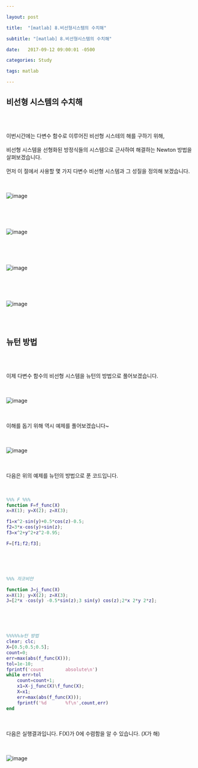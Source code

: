 ```yaml
---

layout: post

title:  "[matlab] 8.비선형시스템의 수치해"

subtitle: "[matlab] 8.비선형시스템의 수치해"

date:   2017-09-12 09:00:01 -0500

categories: Study

tags: matlab

---
```


## 비선형 시스템의 수치해

<br>
<br>

이번시간에는 다변수 함수로 이루어진 비선형 시스테의 해를 구하기 위해,
<br>
<br>
비선형 시스템을 선형화된 방정식들의 시스템으로 근사하여 해결하는 Newton 방법을 살펴보겠습니다.
<br>
<br>
먼저 이 절에서 사용할 몇 가지 다변수 비선형 시스템과 그 성질을 정의해 보겠습니다.
<br>
<br>
<br>

![image](/image/matlab_img/matlab_44.png)

<br>
<br>
<br>

![image](/image/matlab_img/matlab_45.png)

<br>
<br>
<br>

![image](/image/matlab_img/matlab_46.png)

<br>
<br>
<br>

![image](/image/matlab_img/matlab_47.png)

<br>
<br>

## 뉴턴 방법

<br>
<br>

이제 다변수 함수의 비선형 시스템을 뉴턴의 방법으로 풀어보겠습니다.
<br>
<br>
<br>

![image](/image/matlab_img/matlab_48.png)

<br>
<br>
이해를 돕기 위해 역시 예제를 풀어보겠습니다~
<br>
<br>
<br>

![image](/image/matlab_img/matlab_49.png)

<br>
<br>
다음은 위의 예제를 뉴턴의 방법으로 푼 코드입니다.
<br>
<br>
<br>

```matlab
%%% F %%%
function F=f_func(X)
x=X(1); y=X(2); z=X(3);

f1=x^2-sin(y)+0.5*cos(z)-0.5;
f2=3*x-cos(y)+sin(z);
f3=x^2+y^2+z^2-0.95;

F=[f1;f2;f3];
```

<br>
<br>
<br>

```matlab
%%% 자코비안

function J=j_func(X)
x=X(1); y=X(2); z=X(3);
J=[2*x -cos(y) -0.5*sin(z);3 sin(y) cos(z);2*x 2*y 2*z];
```

<br>
<br>
<br>

```matlab
%%%%%뉴턴 방법
clear; clc;
X=[0.5;0.5;0.5];
count=0;
err=max(abs(f_func(X)));
tol=1e-10;
fprintf('count        absolute\n')
while err>tol
    count=count+1;
    x1=X-j_func(X)\f_func(X);
    X=x1;
    err=max(abs(f_func(X)));
    fprintf('%d       %f\n',count,err)
end
```

<br>
<br>
다음은 실행결과입니다. F(X)가 0에 수렴함을 알 수 있습니다. (X가 해)
<br>
<br>
<br>

![image](/image/matlab_img/matlab_50.png)

